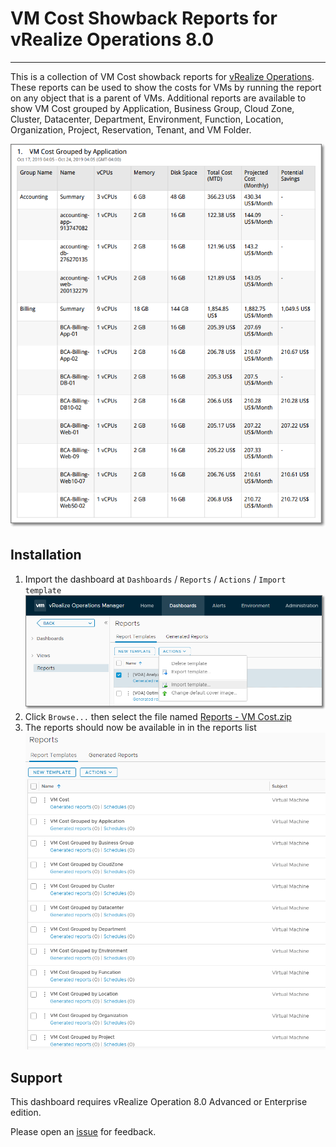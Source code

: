 # VM Cost Showback Reports for vRealize Operations 8.0
---------

This is a collection of VM Cost showback reports for [vRealize Operations](https://www.vmware.com/products/vrealize-operations.html).  These reports can be used to show the costs for VMs by running the report on any object that is a parent of VMs.  Additional reports are available to show VM Cost grouped by Application, Business Group, Cloud Zone, Cluster, Datacenter, Department, Environment, Function, Location, Organization, Project, Reservation, Tenant, and VM Folder.

![VM Cost Showback Reports](https://raw.githubusercontent.com/notoriousbdg/vrops-report-vm_cost/master/Report.png)


## Installation
1. Import the dashboard at `Dashboards` / `Reports` / `Actions` / `Import template`  
![Import template...](https://raw.githubusercontent.com/notoriousbdg/vrops-report-vm_cost/master/Import_Report.png)
2. Click `Browse...` then select the file named [Reports - VM Cost.zip](https://github.com/notoriousbdg/vrops-report-vm_cost/raw/master/Reports%20-%20VM%20Cost.zip)
3. The reports should now be available in in the reports list  
![Report List](https://raw.githubusercontent.com/notoriousbdg/vrops-report-vm_cost/master/Report_List.png)


## Support
This dashboard requires vRealize Operation 8.0 Advanced or Enterprise edition.

Please open an [issue](https://github.com/notoriousbdg/vrops-report-vm_cost/issues) for feedback.

